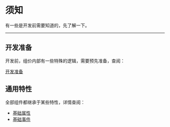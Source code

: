 # 须知

有一些是开发前需要知道的，先了解一下。

---

## 开发准备

开发前，组价内部有一些特殊的逻辑，需要预先准备，查阅：

[开发准备](docs/require/beforeReady.md)

## 通用特性

全部组件都继承于某些特性，详情查阅：

- [基础属性](docs/require/BasicParams.md)
- [基础事件](docs/require/BasicEvent.md)
